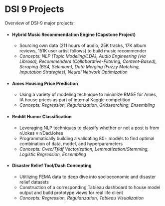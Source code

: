# DSI 9 Projects


Overview of DSI-9 major projects:

- #### Hybrid Music Recommendation Engine (Capstone Project)
  - Sourcing own data (211 hours of audio, 25K tracks, 17K album reviews, 151K user artist follows) to build music recommender
  - *Concepts: NLP (Topic Modeling/LDA), Audio Engineering (via Librosa), Recommenders (Collaborative-Filtering, Content-Based), Scraping (BS4, Selenium), Data Merging (Fuzzy Matching, Imputation Strategies), Neural Network Optimization*
 
- #### Ames Housing Price Prediction 
  - Using a variety of modeling technique to minimize RMSE for Ames, IA house prices as part of internal Kaggle competition
  - *Concepts: Regression, Regularization, Gridsearching, Ensembling*
  
 - #### Reddit Humor Classification
   - Leveraging NLP techniques to classify whether or not a post is from r/Jokes v r/DadJokes
   - Programmatically building a validating 80+ models to find optimal combination of data, model, and hyperparameters
   - *Concepts: Cvec/Tfidf Vectorization, Lemmatization/Stemming, Logistic Regression, Ensembling*
  
 - #### Disaster Relief Tool/Dash Concepting
   - Utitlizing FEMA data to deep dive into socioeconomic and disaster relief datasets
   - Construction of a corresponding Tableau dashboard to house model output and build prototype views for real life client
   - *Concepts: Regression, Regularization, Tableau Visualization*
  

